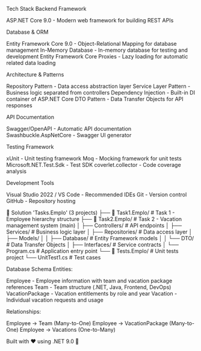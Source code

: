 Tech Stack
Backend Framework

ASP.NET Core 9.0 - Modern web framework for building REST APIs

Database & ORM

Entity Framework Core 9.0 - Object-Relational Mapping for database management
In-Memory Database - In-memory database for testing and development
Entity Framework Core Proxies - Lazy loading for automatic related data loading

Architecture & Patterns

Repository Pattern - Data access abstraction layer
Service Layer Pattern - Business logic separated from controllers
Dependency Injection - Built-in DI container of ASP.NET Core
DTO Pattern - Data Transfer Objects for API responses

API Documentation

Swagger/OpenAPI - Automatic API documentation
Swashbuckle.AspNetCore - Swagger UI generator

Testing Framework

xUnit - Unit testing framework
Moq - Mocking framework for unit tests
Microsoft.NET.Test.Sdk - Test SDK
coverlet.collector - Code coverage analysis

Development Tools

Visual Studio 2022 / VS Code - Recommended IDEs
Git - Version control
GitHub - Repository hosting

📁 Solution 'Tasks.Emplo' (3 projects)
├── 📁 Task1.Emplo/              # Task 1 - Employee hierarchy structure
├── 📁 Task2.Emplo/              # Task 2 - Vacation management system (main)
│   ├── Controllers/             # API endpoints
│   ├── Services/               # Business logic layer
│   ├── Repositories/           # Data access layer
│   ├── Models/
│   │   ├── Database/           # Entity Framework models
│   │   └── DTO/                # Data Transfer Objects
│   ├── Interfaces/             # Service contracts
│   └── Program.cs              # Application entry point
└── 📁 Tests.Emplo/             # Unit tests project
    └── UnitTest1.cs            # Test cases


Database Schema
Entities:

Employee - Employee information with team and vacation package references
Team - Team structure (.NET, Java, Frontend, DevOps)
VacationPackage - Vacation entitlements by role and year
Vacation - Individual vacation requests and usage

Relationships:

Employee → Team (Many-to-One)
Employee → VacationPackage (Many-to-One)
Employee → Vacations (One-to-Many)


Built with ❤️ using .NET 9.0 🎯
